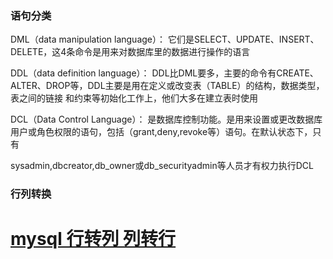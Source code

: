 ### 语句分类

DML（data manipulation language）： 它们是SELECT、UPDATE、INSERT、DELETE，这4条命令是用来对数据库里的数据进行操作的语言 


DDL（data definition language）： DDL比DML要多，主要的命令有CREATE、ALTER、DROP等，DDL主要是用在定义或改变表（TABLE）的结构，数据类型，表之间的链接 和约束等初始化工作上，他们大多在建立表时使用 

DCL（Data Control Language）： 是数据库控制功能。是用来设置或更改数据库用户或角色权限的语句，包括（grant,deny,revoke等）语句。在默认状态下，只有

sysadmin,dbcreator,db_owner或db_securityadmin等人员才有权力执行DCL





### 行列转换

# [mysql 行转列 列转行](https://www.cnblogs.com/fanguangdexiaoyuer/p/10278491.html)

